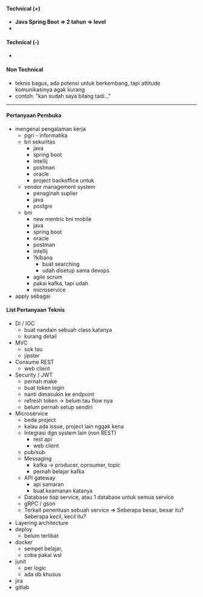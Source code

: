 #### Technical (+) 

- **Java Spring Boot => 2 tahun => level**  
- 

#### Technical (-)  

- 

#### Non Technical  

- teknis bagus, ada potensi untuk berkembang, tapi attitude komunikasinya agak kurang
- contoh: "kan sudah saya bilang tadi..."

---

#### Pertanyaan Pembuka

- mengenai pengalaman kerja  
	- pgri - informatika
	- bri sekuritas
		- java
		- spring boot
		- intellij
		- postman
		- oracle
		- project backoffice untuk
	- vendor management system
		- penaginah suplier
		- java
		- postgre
	- bni
		- new mentric bni mobile
		- java
		- spring boot
		- oracle
		- postman
		- intellij
		- ?kibana
			- buat searching
			- udah disetup sama devops
		- agile scrum
		- pakai kafka, tapi udah 
		- microservice
- apply sebagai


#### List Pertanyaan Teknis

- DI / IOC
	- buat nandain sebuah class katanya
	- kurang detail
- MVC
	- sok tau
	- jipster
- Consume REST
	- web client
- Security / JWT
	- pernah make
	- buat token login
	- nanti dimasukin ke endpoint
	- refresh token -> belum tau flow nya
	- belum pernah setup sendiri
- Microservice
	- beda project
	- kalau ada issue, project lain nggak kena
	- Integrasi dgn system lain (non REST)
		- rest api
		- web client
	- pub/sub
	- Messaging
		- kafka -> producer, consumer, topic
		- pernah belajar kafka
	- API gateway
		- api samaran
		- buat keamanan katanya
	- Database tiap service, atau 1 database untuk semua service
	- gRPC / gson
	- Terkait penentuan sebuah service => Seberapa besar, besar itu? Seberapa kecil, kecil itu?
- Layering architecture
- deploy
	- belum terlibat
- docker
	- sempet belajar,
	- coba pakai wsl
- junit
	- per logic
	- ada db khusus
- jira
- gitlab